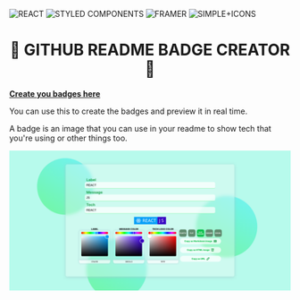 ![REACT](https://img.shields.io/static/v1?label=REACT&labelColor=07a0f8&message=JS&color=3800c3&logo=REACT&logoColor=ffffff&style=flat-square)
![STYLED COMPONENTS](https://img.shields.io/static/v1?label=STYLED&labelColor=c7288b&message=COMPONENTS&color=cc4add&logo=STYLED+COMPONENTS&logoColor=ffffff&style=flat-square)
![FRAMER](https://img.shields.io/static/v1?label=FRAMER&labelColor=8528c7&message=MOTION&color=924add&logo=FRAMER&logoColor=ffffff&style=flat-square)
![SIMPLE+ICONS](https://img.shields.io/static/v1?label=SIMPLE&labelColor=040304&message=ICONS&color=3d3842&logo=SIMPLE+ICONS&logoColor=ffffff&style=flat-square)

<h1 align="center"> 🌸 GITHUB README BADGE CREATOR 🌸 </h1>

**[Create you badges here](https://devlulcas.github.io/glass-badgic/)**

You can use this to create the badges and preview it in real time.

A badge is an image that you can use in your readme to show tech that you're using or other things too.

![screenshot](https://raw.githubusercontent.com/devlulcas/glass-badgic/main/.github/images/preview.png)
